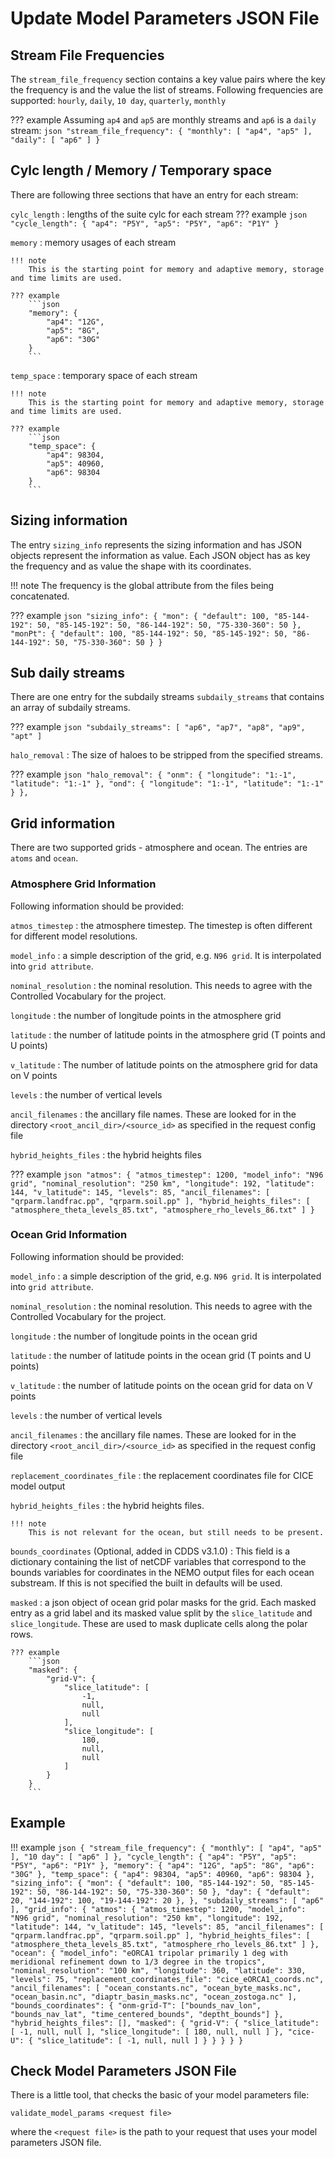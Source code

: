# Update Model Parameters JSON File

## Stream File Frequencies

The `stream_file_frequency` section contains a key value pairs where the key the frequency is and the value the list of 
streams. Following frequencies are supported: `hourly`, `daily`, `10 day`, `quarterly`, `monthly`

??? example
    Assuming `ap4` and `ap5` are monthly streams and `ap6` is a `daily` stream:
    ```json
    "stream_file_frequency": {
       "monthly": [
           "ap4",
           "ap5"
       ],
       "daily": [
          "ap6"
       ]
    }
    ```

## Cylc length / Memory / Temporary space

There are following three sections that have an entry for each stream:

`cylc_length`
:   lengths of the suite cylc for each stream
    ??? example
        ```json
        "cycle_length": {
            "ap4": "P5Y",
            "ap5": "P5Y",
            "ap6": "P1Y"
        }
        ```

`memory`
:   memory usages of each stream

    !!! note
        This is the starting point for memory and adaptive memory, storage and time limits are used.

    ??? example
        ```json
        "memory": {
            "ap4": "12G",
            "ap5": "8G",
            "ap6": "30G"
        }
        ```

`temp_space`
:   temporary space of each stream

    !!! note
        This is the starting point for memory and adaptive memory, storage and time limits are used.

    ??? example
        ```json
        "temp_space": {
            "ap4": 98304,
            "ap5": 40960,
            "ap6": 98304
        }
        ```

## Sizing information

The entry `sizing_info` represents the sizing information and has JSON objects represent the information as value. Each 
JSON object has as key the frequency and as value the shape with its coordinates.

!!! note
    The frequency is the global attribute from the files being concatenated.

??? example
    ```json
    "sizing_info": {
        "mon": {
            "default": 100,
            "85-144-192": 50,
            "85-145-192": 50,
            "86-144-192": 50,
            "75-330-360": 50
        },
        "monPt": {
            "default": 100,
            "85-144-192": 50,
            "85-145-192": 50,
            "86-144-192": 50,
            "75-330-360": 50
        }
    }
    ```

## Sub daily streams

There are one entry for the subdaily streams `subdaily_streams` that contains an array of subdaily streams.

??? example
    ```json
    "subdaily_streams": [
        "ap6",
        "ap7",
        "ap8",
        "ap9",
        "apt"
    ]
    ```

`halo_removal`
:   The size of haloes to be stripped from the specified streams.

??? example
    ```json
    "halo_removal": {
        "onm": {
            "longitude": "1:-1",
            "latitude": "1:-1"
        },
        "ond": {
            "longitude": "1:-1",
            "latitude": "1:-1"
        }
    },
    ```

## Grid information

There are two supported grids - atmosphere and ocean. The entries are `atoms` and `ocean`.

### Atmosphere Grid Information

Following information should be provided:

`atmos_timestep`
:   the atmosphere timestep. The timestep is often different for different model resolutions.

`model_info`
:   a simple description of the grid, e.g. `N96 grid`. It is interpolated into `grid attribute`.

`nominal_resolution`
:   the nominal resolution. This needs to agree with the Controlled Vocabulary for the project.

`longitude`
:   the number of longitude points in the atmosphere grid

`latitude`
:   the number of latitude points in the atmosphere grid (T points and U points)

`v_latitude`
:   The number of latitude points on the atmosphere grid for data on V points

`levels`
:   the number of vertical levels

`ancil_filenames`
:   the ancillary file names. These are looked for in the directory `<root_ancil_dir>/<source_id>` as specified in the 
    request config file

`hybrid_heights_files`
:   the hybrid heights files

??? example
    ```json
    "atmos": {
      "atmos_timestep": 1200,
      "model_info": "N96 grid",
      "nominal_resolution": "250 km",
      "longitude": 192,
      "latitude": 144,
      "v_latitude": 145,
      "levels": 85,
      "ancil_filenames": [
        "qrparm.landfrac.pp",
        "qrparm.soil.pp"
      ],
      "hybrid_heights_files": [
        "atmosphere_theta_levels_85.txt",
        "atmosphere_rho_levels_86.txt"
      ]
    }
    ```

### Ocean Grid Information

Following information should be provided:

`model_info`
:   a simple description of the grid, e.g. `N96 grid`. It is interpolated into `grid attribute`.

`nominal_resolution`
:   the nominal resolution. This needs to agree with the Controlled Vocabulary for the project.

`longitude`
:   the number of longitude points in the ocean grid

`latitude`
:   the number of latitude points in the ocean grid (T points and U points)

`v_latitude`
:   the number of latitude points on the ocean grid for data on V points

`levels`
:   the number of vertical levels

`ancil_filenames`
:   the ancillary file names. These are looked for in the directory `<root_ancil_dir>/<source_id>` as specified in the 
    request config file

`replacement_coordinates_file`
:   the replacement coordinates file for CICE model output

`hybrid_heights_files`
:   the hybrid heights files.

    !!! note
        This is not relevant for the ocean, but still needs to be present.

`bounds_coordinates` (Optional, added in CDDS v3.1.0)
:   This field is a dictionary containing the list of netCDF variables that correspond to the bounds variables for
    coordinates in the NEMO output files for each ocean substream. If this is not specified the built in defaults 
    will be used.

`masked`
:   a json object of ocean grid polar masks for the grid. Each masked entry as a grid label and its masked value split 
    by the `slice_latitude` and `slice_longitude`. These are used to mask duplicate cells along the polar rows.

    ??? example
        ```json
        "masked": {
            "grid-V": {
                "slice_latitude": [
                    -1,
                    null,
                    null
                ],
                "slice_longitude": [
                    180,
                    null,
                    null
                ]
            }
        }
        ```

## Example
!!! example
    ```json
    {
        "stream_file_frequency": {
            "monthly": [
                "ap4",
                "ap5"
            ],
            "10 day": [
            "ap6"
        ]
        },
        "cycle_length": {
            "ap4": "P5Y",
            "ap5": "P5Y",
            "ap6": "P1Y"
        },
        "memory": {
            "ap4": "12G",
            "ap5": "8G",
            "ap6": "30G"
        },
        "temp_space": {
            "ap4": 98304,
            "ap5": 40960,
            "ap6": 98304
        },
        "sizing_info": {
            "mon": {
                "default": 100,
                "85-144-192": 50,
                "85-145-192": 50,
                "86-144-192": 50,
                "75-330-360": 50
            },
            "day": {
                "default": 20,
                "144-192": 100,
                "19-144-192": 20
            },
        },
        "subdaily_streams": [
            "ap6"
        ],
        "grid_info": {
            "atmos": {
                "atmos_timestep": 1200,
                "model_info": "N96 grid",
                "nominal_resolution": "250 km",
                "longitude": 192,
                "latitude": 144,
                "v_latitude": 145,
                "levels": 85,
                "ancil_filenames": [
                    "qrparm.landfrac.pp",
                    "qrparm.soil.pp"
                ],
                "hybrid_heights_files": [
                    "atmosphere_theta_levels_85.txt",
                    "atmosphere_rho_levels_86.txt"
                ]
            },
            "ocean": {
                "model_info": "eORCA1 tripolar primarily 1 deg with meridional refinement down to 1/3 degree in the tropics",
                "nominal_resolution": "100 km",
                "longitude": 360,
                "latitude": 330,
                "levels": 75,
                "replacement_coordinates_file": "cice_eORCA1_coords.nc",
                "ancil_filenames": [
                    "ocean_constants.nc",
                    "ocean_byte_masks.nc",
                    "ocean_basin.nc",
                    "diaptr_basin_masks.nc",
                    "ocean_zostoga.nc"
                ],
                "bounds_coordinates": {
                    "onm-grid-T": ["bounds_nav_lon", "bounds_nav_lat", "time_centered_bounds", "deptht_bounds"]
                },
                "hybrid_heights_files": [],
                "masked": {
                    "grid-V": {
                        "slice_latitude": [
                        -1,
                        null,
                        null
                        ],
                        "slice_longitude": [
                            180,
                            null,
                            null
                        ]
                    },
                    "cice-U": {
                        "slice_latitude": [
                            -1,
                            null,
                            null
                        ]
                    }
                }
            }
        }
    }
    ```

## Check Model Parameters JSON File

There is a little tool, that checks the basic of your model parameters file:
```commandline
validate_model_params <request file>
```
where the `<request file>` is the path to your request that uses your model parameters JSON file.